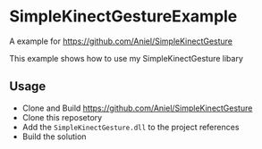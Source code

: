 # SimpleKinectGestureExample
A example for https://github.com/Aniel/SimpleKinectGesture

This example shows how to use my SimpleKinectGesture libary

## Usage
- Clone and Build https://github.com/Aniel/SimpleKinectGesture
- Clone this reposetory
- Add the `SimpleKinectGesture.dll` to the project references
- Build the solution

